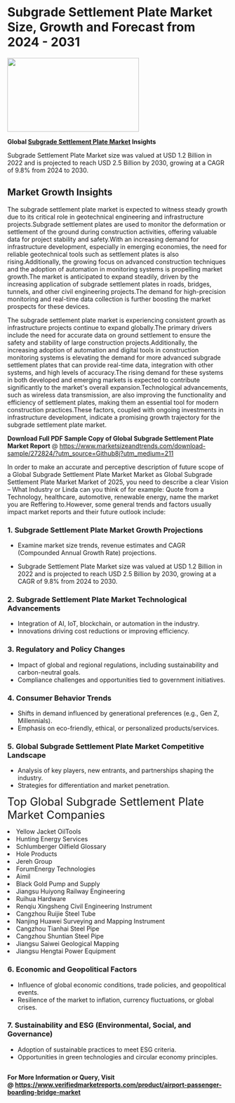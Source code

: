 <H1>Subgrade Settlement Plate Market Size, Growth and Forecast from 2024 - 2031</H1><img class="aligncenter size-medium wp-image-584254" src="https://thirdeyenews.in/wp-content/uploads/2024/09/Global-Market-Research-300x168.jpeg" alt="" width="300" height="168" /><p><strong>Global&nbsp;<a href="https://www.marketsizeandtrends.com/download-sample/272824/?utm_source=Github8j?utm_medium=211">Subgrade Settlement Plate Market</a> Insights</strong></p><p>Subgrade Settlement Plate Market size was valued at USD 1.2 Billion in 2022 and is projected to reach USD 2.5 Billion by 2030, growing at a CAGR of 9.8% from 2024 to 2030.</p><p><h2>Market Growth Insights</h2> <p>The subgrade settlement plate market is expected to witness steady growth due to its critical role in geotechnical engineering and infrastructure projects.Subgrade settlement plates are used to monitor the deformation or settlement of the ground during construction activities, offering valuable data for project stability and safety.With an increasing demand for infrastructure development, especially in emerging economies, the need for reliable geotechnical tools such as settlement plates is also rising.Additionally, the growing focus on advanced construction techniques and the adoption of automation in monitoring systems is propelling market growth.The market is anticipated to expand steadily, driven by the increasing application of subgrade settlement plates in roads, bridges, tunnels, and other civil engineering projects.The demand for high-precision monitoring and real-time data collection is further boosting the market prospects for these devices.</p> <p>The subgrade settlement plate market is experiencing consistent growth as infrastructure projects continue to expand globally.The primary drivers include the need for accurate data on ground settlement to ensure the safety and stability of large construction projects.Additionally, the increasing adoption of automation and digital tools in construction monitoring systems is elevating the demand for more advanced subgrade settlement plates that can provide real-time data, integration with other systems, and high levels of accuracy.The rising demand for these systems in both developed and emerging markets is expected to contribute significantly to the market's overall expansion.Technological advancements, such as wireless data transmission, are also improving the functionality and efficiency of settlement plates, making them an essential tool for modern construction practices.These factors, coupled with ongoing investments in infrastructure development, indicate a promising growth trajectory for the subgrade settlement plate market.</p> <p><span class=""><strong>Download Full PDF Sample Copy of Global Subgrade Settlement Plate Market Report</strong> @ <a href="https://www.marketsizeandtrends.com/download-sample/272824/?utm_source=Github8j?utm_medium=211" target="_blank">https://www.marketsizeandtrends.com/download-sample/272824/?utm_source=Github8j?utm_medium=211</a></span></p><p>In order to make an accurate and perceptive description of future scope of a Global&nbsp;Subgrade Settlement Plate Market Market as Global&nbsp;Subgrade Settlement Plate Market Market of 2025, you need to describe a clear Vision &ndash; What Industry or Linda can you think of for example: Quote from a Technology, healthcare, automotive, renewable energy, name the market you are Reffering to.However, some general trends and factors usually impact market reports and their future outlook include:</p><h3>1.&nbsp;<strong>Subgrade Settlement Plate Market Growth Projections</strong></h3><ul><li>Examine market size trends, revenue estimates and CAGR (Compounded Annual Growth Rate) projections.</li><li><p>Subgrade Settlement Plate Market size was valued at USD 1.2 Billion in 2022 and is projected to reach USD 2.5 Billion by 2030, growing at a CAGR of 9.8% from 2024 to 2030.</p></li></ul><h3>2.&nbsp;<strong>Subgrade Settlement Plate Market Technological Advancements</strong></h3><ul><li>Integration of AI, IoT, blockchain, or automation in the industry.</li><li>Innovations driving cost reductions or improving efficiency.</li></ul><h3>3.&nbsp;<strong>Regulatory and Policy Changes</strong></h3><ul><li>Impact of global and regional regulations, including sustainability and carbon-neutral goals.</li><li>Compliance challenges and opportunities tied to government initiatives.</li></ul><h3>4.&nbsp;<strong>Consumer Behavior Trends</strong></h3><ul><li>Shifts in demand influenced by generational preferences (e.g., Gen Z, Millennials).</li><li>Emphasis on eco-friendly, ethical, or personalized products/services.</li></ul><h3>5.&nbsp;<strong>Global Subgrade Settlement Plate Market Competitive Landscape</strong></h3><ul><li>Analysis of key players, new entrants, and partnerships shaping the industry.</li><li>Strategies for differentiation and market penetration.</li></ul><p data-pm-slice="1 1 []"><span style="color: inherit; font-family: inherit; font-size: 25px;">Top Global Subgrade Settlement Plate Market Companies</span></p><div class="" data-test-id=""><p><li>Yellow Jacket OilTools</li><li> Hunting Energy Services</li><li> Schlumberger Oilfield Glossary</li><li> Hole Products</li><li> Jereh Group</li><li> ForumEnergy Technologies</li><li> Aimil</li><li> Black Gold Pump and Supply</li><li> Jiangsu Huiyong Railway Engineering</li><li> Ruihua Hardware</li><li> Renqiu Xingsheng Civil Engineering Instrument</li><li> Cangzhou Ruijie Steel Tube</li><li> Nanjing Huawei Surveying and Mapping Instrument</li><li> Cangzhou Tianhai Steel Pipe</li><li> Cangzhou Shuntian Steel Pipe</li><li> Jiangsu Saiwei Geological Mapping</li><li> Jiangsu Hengtai Power Equipment</li></p></div><h3>6.&nbsp;<strong>Economic and Geopolitical Factors</strong></h3><ul><li>Influence of global economic conditions, trade policies, and geopolitical events.</li><li>Resilience of the market to inflation, currency fluctuations, or global crises.</li></ul><h3>7.&nbsp;<strong>Sustainability and ESG (Environmental, Social, and Governance)</strong></h3><ul><li>Adoption of sustainable practices to meet ESG criteria.</li><li>Opportunities in green technologies and circular economy principles.</li></ul><h2><strong style="font-size: 14px;">For More Information or Query, Visit @&nbsp;</strong><a style="background-color: #ffffff; font-size: 14px;" href="https://www.marketsizeandtrends.com/report/subgrade-settlement-plate-market/" target="_blank">https://www.verifiedmarketreports.com/product/airport-passenger-boarding-bridge-market</a></h2>